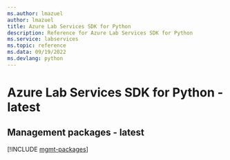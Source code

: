 ```yaml
---
ms.author: lmazuel
author: lmazuel
title: Azure Lab Services SDK for Python
description: Reference for Azure Lab Services SDK for Python
ms.service: labservices
ms.topic: reference
ms.data: 09/19/2022
ms.devlang: python
---
```

# Azure Lab Services SDK for Python - latest

## Management packages - latest
[!INCLUDE [mgmt-packages](lab-services-mgmt-index.md)]